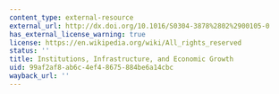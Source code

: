 ```yaml
---
content_type: external-resource
external_url: http://dx.doi.org/10.1016/S0304-3878%2802%2900105-0
has_external_license_warning: true
license: https://en.wikipedia.org/wiki/All_rights_reserved
status: ''
title: Institutions, Infrastructure, and Economic Growth
uid: 99af2af8-ab6c-4ef4-8675-884be6a14cbc
wayback_url: ''
---
```

